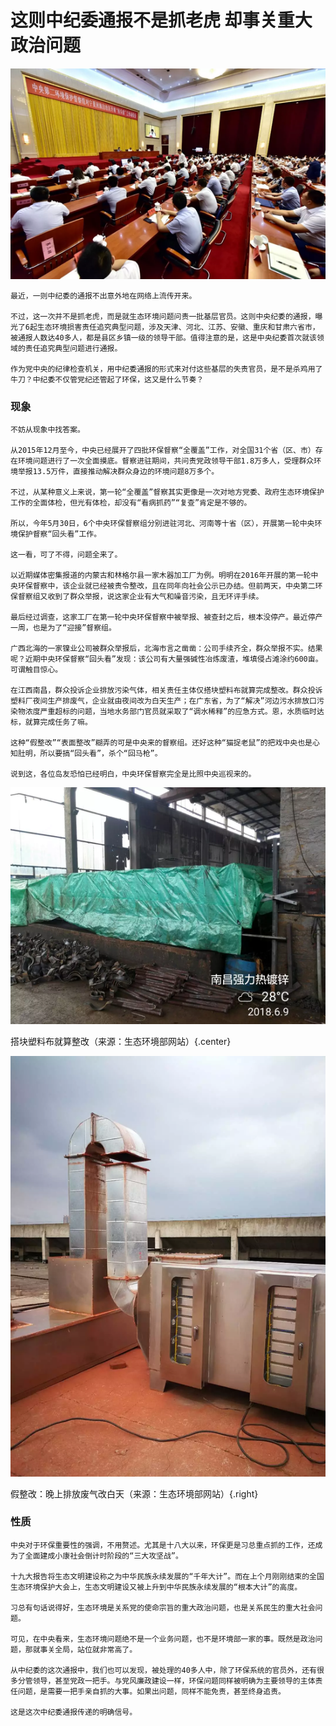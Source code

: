 # 这则中纪委通报不是抓老虎 却事关重大政治问题

![图1](img/news1.png)

    最近，一则中纪委的通报不出意外地在网络上流传开来。

    不过，这一次并不是抓老虎，而是就生态环境问题问责一批基层官员。这则中央纪委的通报，曝光了6起生态环境损害责任追究典型问题，涉及天津、河北、江苏、安徽、重庆和甘肃六省市，被通报人数达40多人，都是县区乡镇一级的领导干部。值得注意的是，这是中央纪委首次就该领域的责任追究典型问题进行通报。

    作为党中央的纪律检查机关，用中纪委通报的形式来对付这些基层的失责官员，是不是杀鸡用了牛刀？中纪委不仅管党纪还管起了环保，这又是什么节奏？

### 现象

    不妨从现象中找答案。

    从2015年12月至今，中央已经展开了四批环保督察“全覆盖”工作，对全国31个省（区、市）存在环境问题进行了一次全面摸底。督察进驻期间，共问责党政领导干部1.8万多人，受理群众环境举报13.5万件，直接推动解决群众身边的环境问题8万多个。

    不过，从某种意义上来说，第一轮“全覆盖”督察其实更像是一次对地方党委、政府生态环境保护工作的全面体检，但光有体检，却没有“看病抓药”“复查”肯定是不够的。

    所以，今年5月30日，6个中央环保督察组分别进驻河北、河南等十省（区），开展第一轮中央环境保护督察“回头看”工作。

    这一看，可了不得，问题全来了。

    以近期媒体密集报道的内蒙古和林格尔县一家木器加工厂为例。明明在2016年开展的第一轮中央环保督察中，该企业就已经被责令整改，且在同年向社会公示已办结。但前两天，中央第二环保督察组又收到了群众举报，说这家企业有大气和噪音污染，且无环评手续。

    最后经过调查，这家工厂在第一轮中央环保督察中被举报、被查封之后，根本没停产。最近停产一周，也是为了“迎接”督察组。

    广西北海的一家镍业公司被群众举报后，北海市言之凿凿：公司手续齐全，群众举报不实。结果呢？近期中央环保督察“回头看”发现：该公司有大量强碱性冶炼废渣，堆填侵占滩涂约600亩。可谓触目惊心。

    在江西南昌，群众投诉企业排放污染气体，相关责任主体仅搭块塑料布就算完成整改。群众投诉塑料厂夜间生产排废气，企业就由夜间改为白天生产；在广东省，为了“解决”河边污水排放口污染物浓度严重超标的问题，当地水务部门官员就采取了“调水稀释”的应急方式。恩，水质临时达标，就算完成任务了嘛。

    这种“假整改”“表面整改”糊弄的可是中央来的督察组。还好这种“猫捉老鼠”的把戏中央也是心知肚明，所以要搞“回头看”，杀个“回马枪”。

    说到这，各位岛友恐怕已经明白，中央环保督察完全是比照中央巡视来的。

![图2](img/news2.png)

搭块塑料布就算整改（来源：生态环境部网站）{.center}

![图3](img/news3.png)

假整改：晚上排放废气改白天（来源：生态环境部网站）{.right}

### 性质

    中央对于环保重要性的强调，不用赘述。尤其是十八大以来，环保更是习总重点抓的工作，还成为了全面建成小康社会倒计时阶段的“三大攻坚战”。

    十九大报告将生态文明建设称之为中华民族永续发展的“千年大计”。而在上个月刚刚结束的全国生态环境保护大会上，生态文明建设又被上升到中华民族永续发展的“根本大计”的高度。

    习总有句话说得好，生态环境是关系党的使命宗旨的重大政治问题，也是关系民生的重大社会问题。

    可见，在中央看来，生态环境问题绝不是一个业务问题，也不是环境部一家的事。既然是政治问题，那就事关全局，站位就非常高了。

    从中纪委的这次通报中，我们也可以发现，被处理的40多人中，除了环保系统的官员外，还有很多分管领导，甚至党政一把手。与党风廉政建设一样，环保问题同样被明确为主要领导的主体责任问题，是需要一把手亲自抓的大事。如果出问题，同样不能免责，甚至终身追责。

    这是这次中纪委通报传递的明确信号。
